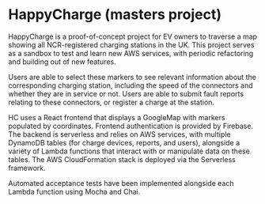 # HappyCharge (masters project)

HappyCharge is a proof-of-concept project for EV owners to traverse a map showing all NCR-registered charging stations in the UK. This project serves as a sandbox to test and learn new AWS services, with periodic refactoring and building out of new features. 

Users are able to select these markers to see relevant information about the corresponding charging station, including the speed of the connectors and whether they are in service or not. Users are able to submit fault reports relating to these connectors, or register a charge at the station. 
    
HC uses a React frontend that displays a GoogleMap with markers populated by coordinates. Frontend authentication is provided by Firebase. The backend is serverless and relies on AWS services, with multiple DynamoDB tables (for charge devices, reports, and users), alongside a variety of Lambda functions that interact with or manipulate data on these tables. The AWS CloudFormation stack is deployed via the Serverless framework. 

Automated acceptance tests have been implemented alongside each Lambda function using Mocha and Chai. 

